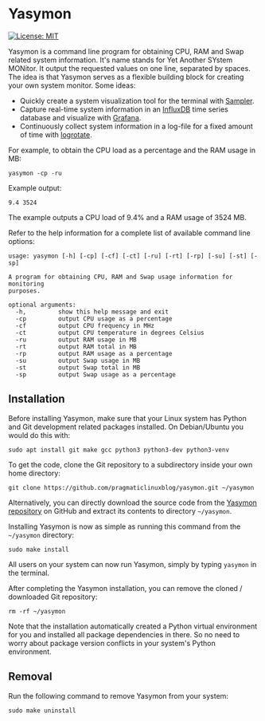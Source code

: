 # Yasymon
[![License: MIT](https://img.shields.io/badge/License-MIT-yellow.svg)](https://opensource.org/licenses/MIT)  

Yasymon is a command line program for obtaining CPU, RAM and Swap related system information. It's name stands for Yet Another SYstem MONitor. It output the requested values on one line, separated by spaces. The idea is that Yasymon serves as a flexible building block for creating your own system monitor. Some ideas: 

- Quickly create a system visualization tool for the terminal with [Sampler](https://sampler.dev/).
- Capture real-time system information in an [InfluxDB](https://www.influxdata.com/) time series database and visualize with [Grafana](https://grafana.com/).
- Continuously collect system information in a log-file for a fixed amount of time with [logrotate](https://linux.die.net/man/8/logrotate).

For example, to obtain the CPU load as a percentage and the RAM usage in MB:

`yasymon -cp -ru`

Example output:

`9.4 3524`

The example outputs a CPU load of 9.4% and a RAM usage of 3524 MB.

Refer to the help information for a complete list of available command line options:

```
usage: yasymon [-h] [-cp] [-cf] [-ct] [-ru] [-rt] [-rp] [-su] [-st] [-sp]

A program for obtaining CPU, RAM and Swap usage information for monitoring
purposes.

optional arguments:
  -h,         show this help message and exit
  -cp         output CPU usage as a percentage
  -cf         output CPU frequency in MHz
  -ct         output CPU temperature in degrees Celsius
  -ru         output RAM usage in MB
  -rt         output RAM total in MB
  -rp         output RAM usage as a percentage
  -su         output Swap usage in MB
  -st         output Swap total in MB
  -sp         output Swap usage as a percentage
```

## Installation

Before installing Yasymon, make sure that your Linux system has Python and Git development related packages installed. On Debian/Ubuntu you would do this with:

`sudo apt install git make gcc python3 python3-dev python3-venv`

To get the code, clone the Git repository to a subdirectory inside your own home directory: 

`git clone https://github.com/pragmaticlinuxblog/yasymon.git ~/yasymon`

Alternatively, you can directly download the source code from the [Yasymon repository](https://github.com/pragmaticlinuxblog/yasymon) on GitHub and extract its contents to directory `~/yasymon`.

Installing Yasymon is now as simple as running this command from the `~/yasymon` directory:

`sudo make install`

All users on your system can now run Yasymon, simply by typing `yasymon` in the terminal.

After completing the Yasymon installation, you can remove the cloned / downloaded Git repository:

`rm -rf ~/yasymon`

Note that the installation automatically created a Python virtual environment for you and installed all package dependencies in there. So no need to worry about package version conflicts in your system's Python environment.

## Removal

Run the following command to remove Yasymon from your system:

`sudo make uninstall`

